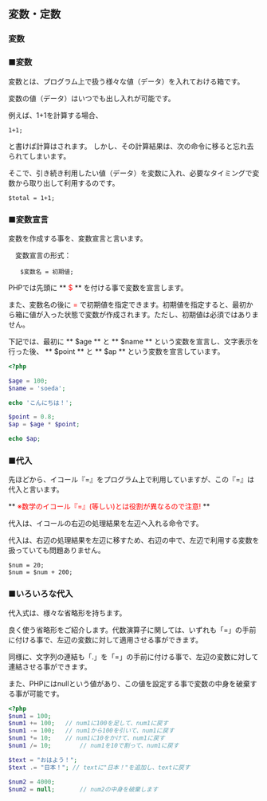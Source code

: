 ## 変数・定数
### 変数

### ■変数

変数とは、プログラム上で扱う様々な値（データ）を入れておける箱です。

変数の値（データ）はいつでも出し入れが可能です。

例えば、1+1を計算する場合、

```
1+1;
```
と書けば計算はされます。
しかし、その計算結果は、次の命令に移ると忘れ去られてしまいます。

そこで、引き続き利用したい値（データ）を変数に入れ、必要なタイミングで変数から取り出して利用するのです。

```
$total = 1+1;
```

### ■変数宣言

変数を作成する事を、変数宣言と言います。

　変数宣言の形式：

```
　　$変数名 = 初期値;
```

PHPでは先頭に ** <font color="red">$</font> ** を付ける事で変数を宣言します。

また、変数名の後に <font color="red">=</font> で初期値を指定できます。初期値を指定すると、最初から箱に値が入った状態で変数が作成されます。ただし、初期値は必須ではありません。

下記では、最初に ** $age ** と ** $name ** という変数を宣言し、文字表示を行った後、 ** $point ** と ** $ap ** という変数を宣言しています。

```PHP
<?php

$age = 100;
$name = 'soeda';

echo 'こんにちは！';

$point = 0.8;
$ap = $age * $point;

echo $ap;
```


### ■代入

先ほどから、イコール『=』をプログラム上で利用していますが、この『=』は代入と言います。

** <font color="red">※数学のイコール『=』(等しい)とは役割が異なるので注意!</font> **

代入は、イコールの右辺の処理結果を左辺へ入れる命令です。

代入は、右辺の処理結果を左辺に移すため、右辺の中で、左辺で利用する変数を扱っていても問題ありません。

```
$num = 20;
$num = $num + 200;
```

### ■いろいろな代入

代入式は、様々な省略形を持ちます。

良く使う省略形をご紹介します。代数演算子に関しては、いずれも「=」の手前に付ける事で、左辺の変数に対して適用させる事ができます。

同様に、文字列の連結も「.」を「=」の手前に付ける事で、左辺の変数に対して連結させる事ができます。


また、PHPにはnullという値があり、この値を設定する事で変数の中身を破棄する事が可能です。


```PHP
<?php
$num1 = 100;
$num1 += 100;	// num1に100を足して、num1に戻す
$num1 -= 100;	// num1から100を引いて、num1に戻す
$num1 *= 10;	// num1に10をかけて、num1に戻す
$num1 /= 10;		// num1を10で割って、num1に戻す

$text = "おはよう！";
$text .= "日本！";	// textに"日本！"を追加し、textに戻す

$num2 = 4000;
$num2 = null;		// num2の中身を破棄します
```
